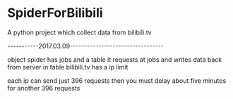 # SpiderForBilibili
A python project which collect data from bilibili.tv

-----------2017.03.09---------------------------------

object spider has jobs and a table
it requests at jobs and writes data back from server in table
bilibili.tv has a ip limit  

each ip can send just 396 requests
then you must delay about five minutes for another 396 requests



 

